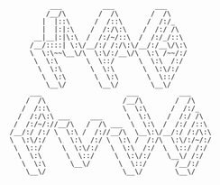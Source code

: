                          ___          ___          ___     
                        /__/\        /  /\        /  /\    
                       |  |::\      /  /::\      /  /:/_   
                       |  |:|:\    /  /:/\:\    /  /:/ /\  
                     __|__|:|\:\  /  /:/~/::\  /  /:/_/::\ 
                    /__/::::| \:\/__/:/ /:/\:\/__/:/__\/\:\
                    \  \:\~~\__\/\  \:\/:/__\/\  \:\ /~~/:/
                     \  \:\       \  \::/      \  \:\  /:/ 
                      \  \:\       \  \:\       \  \:\/:/  
                       \  \:\       \  \:\       \  \::/   
                        \__\/        \__\/        \__\/    
                    ___                     ___          ___     
                   /  /\                   /__/\        /  /\    
                  /  /::\                  \  \:\      /  /:/_   
                 /  /:/\:\ ___     ___      \  \:\    /  /:/ /\  
                /  /:/~/://__/\   /  /\ ___  \  \:\  /  /:/ /::\ 
               /__/:/ /:/ \  \:\ /  /://__/\  \__\:\/__/:/ /:/\:\
               \  \:\/:/   \  \:\  /:/ \  \:\ /  /:/\  \:\/:/~/:/
                \  \::/     \  \:\/:/   \  \:\  /:/  \  \::/ /:/ 
                 \  \:\      \  \::/     \  \:\/:/    \__\/ /:/  
                  \  \:\      \__\/       \  \::/       /__/:/   
                   \__\/                   \__\/        \__\/    


